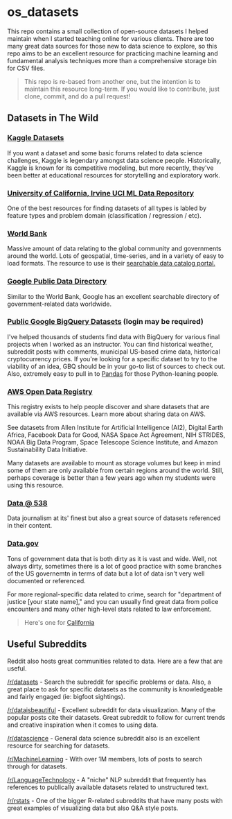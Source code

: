 # os_datasets
This repo contains a small collection of open-source datasets I helped maintain when I started teaching online for various clients.  There are too many great data sources for those new to data science to explore, so this repo aims to be an excellent resource for practicing machine learning and fundamental analysis techniques more than a comprehensive storage bin for CSV files.

>  This repo is re-based from another one, but the intention is to maintain this resource long-term.  If you would like to contribute, just clone, commit, and do a pull request!


## Datasets in The Wild

### [Kaggle Datasets](https://www.kaggle.com/datasets)

If you want a dataset and some basic forums related to data science challenges, Kaggle is legendary amongst data science people.  Historically, Kaggle is known for its competitive modeling, but more recently, they've been better at educational resources for storytelling and exploratory work.


### [University of California, Irvine UCI ML Data Repository](https://archive.ics.uci.edu/)

One of the best resources for finding datasets of all types is labled by feature types and problem domain (classification / regression / etc).

### [World Bank](https://data.worldbank.org/)

Massive amount of data relating to the global community and governments around the world.  Lots of geospatial, time-series, and in a variety of easy to load formats.  The resource to use is their [searchable data catalog portal.](https://datacatalog.worldbank.org/)

### [Google Public Data Directory](https://www.google.com/publicdata/directory)

Similar to the World Bank, Google has an excellent searchable directory of government-related data worldwide.

### [Public Google BigQuery Datasets](https://console.cloud.google.com/marketplace/browse?filter=solution-type:dataset) (login may be required)

I've helped thousands of students find data with BigQuery for various final projects when I worked as an instructor.  You can find historical weather, subreddit posts with comments, municipal US-based crime data, historical cryptocurrency prices.  If you're looking for a specific dataset to try to the viability of an idea, GBQ should be in your go-to list of sources to check out.  Also, extremely easy to pull in to [Pandas](https://pandas.pydata.org/docs/reference/api/pandas.read_gbq.html) for those Python-leaning people.

### [AWS Open Data Registry](https://registry.opendata.aws/)

This registry exists to help people discover and share datasets that are available via AWS resources. Learn more about sharing data on AWS.

See datasets from Allen Institute for Artificial Intelligence (AI2), Digital Earth Africa, Facebook Data for Good, NASA Space Act Agreement, NIH STRIDES, NOAA Big Data Program, Space Telescope Science Institute, and Amazon Sustainability Data Initiative.

Many datasets are available to mount as storage volumes but keep in mind some of them are only available from certain regions around the world. Still, perhaps coverage is better than a few years ago when my students were using this resource.

### [Data @ 538](https://data.fivethirtyeight.com/)

Data journalism at its' finest but also a great source of datasets referenced in their content.


### [Data.gov](https://www.data.gov/)

Tons of government data that is both dirty as it is vast and wide.  Well, not always dirty, sometimes there is a lot of good practice with some branches of the US governemtn in terms of data but a lot of data isn't very well documented or referenced.  

For more regional-specific data related to crime, search for "department of justice [your state name]," and you can usually find great data from police encounters and many other high-level stats related to law enforcement.

> Here's one for [California](https://openjustice.doj.ca.gov/exploration/crime-statistics)

## Useful Subreddits

Reddit also hosts great communities related to data.  Here are a few that are useful.

[/r/datasets](https://www.reddit.com/r/datasets/) - Search the subreddit for specific problems or data.  Also, a great place to ask for specific datasets as the community is knowledgeable and fairly engaged (ie: bigfoot sightings).

[/r/dataisbeautiful](https://www.reddit.com/r/dataisbeautiful/) - Excellent subreddit for data visualization.  Many of the popular posts cite their datasets.  Great subreddit to follow for current trends and creative inspiration when it comes to using data.

[/r/datascience](https://www.reddit.com/r/datascience/) - General data science subreddit also is an excellent resource for searching for datasets.

[/r/MachineLearning](https://www.reddit.com/r/MachineLearning/) - With over 1M members, lots of posts to search through for datasets.

[/r/LanguageTechnology](https://www.reddit.com/r/LanguageTechnology/) - A "niche" NLP subreddit that frequently has references to publically available datasets related to unstructured text.

[/r/rstats](https://www.reddit.com/r/rstats/) - One of the bigger R-related subreddits that have many posts with great examples of visualizing data but also Q&A style posts.
